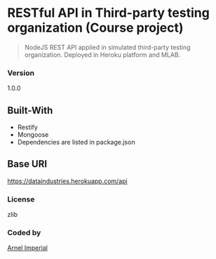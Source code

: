 # RESTful API in Third-party testing organization (Course project)

> NodeJS REST API applied in simulated third-party testing organization. Deployed in Heroku platform and MLAB.

### Version

1.0.0

## Built-With

- Restify
- Mongoose
- Dependencies are listed in package.json


## Base URI

https://dataindustries.herokuapp.com/api


### License
zlib

### Coded by

[Arnel Imperial](https://arnelimperial.bitbucket.io/)



